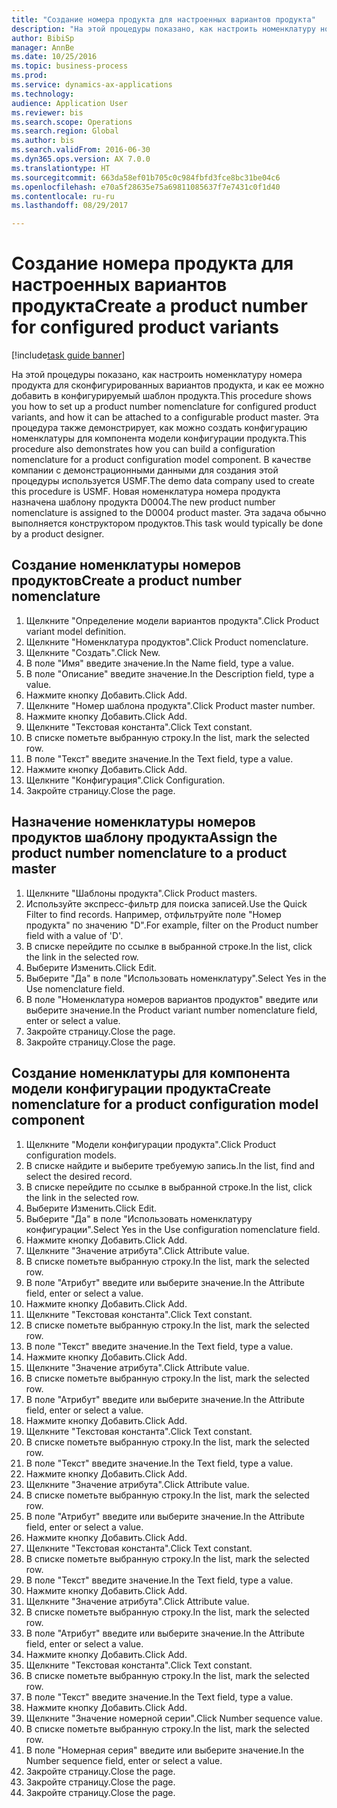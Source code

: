 ```yaml
--- 
title: "Создание номера продукта для настроенных вариантов продукта"
description: "На этой процедуры показано, как настроить номенклатуру номера продукта для сконфигурированных вариантов продукта, и как ее можно добавить в конфигурируемый шаблон продукта."
author: BibiSp
manager: AnnBe
ms.date: 10/25/2016
ms.topic: business-process
ms.prod: 
ms.service: dynamics-ax-applications
ms.technology: 
audience: Application User
ms.reviewer: bis
ms.search.scope: Operations
ms.search.region: Global
ms.author: bis
ms.search.validFrom: 2016-06-30
ms.dyn365.ops.version: AX 7.0.0
ms.translationtype: HT
ms.sourcegitcommit: 663da58ef01b705c0c984fbfd3fce8bc31be04c6
ms.openlocfilehash: e70a5f28635e75a69811085637f7e7431c0f1d40
ms.contentlocale: ru-ru
ms.lasthandoff: 08/29/2017

---
```

# <a name="create-a-product-number-for-configured-product-variants"></a><span data-ttu-id="47d59-103">Создание номера продукта для настроенных вариантов продукта</span><span class="sxs-lookup"><span data-stu-id="47d59-103">Create a product number for configured product variants</span></span>

[!include[task guide banner](../../includes/task-guide-banner.md)]

<span data-ttu-id="47d59-104">На этой процедуры показано, как настроить номенклатуру номера продукта для сконфигурированных вариантов продукта, и как ее можно добавить в конфигурируемый шаблон продукта.</span><span class="sxs-lookup"><span data-stu-id="47d59-104">This procedure shows you how to set up a product number nomenclature for configured product variants, and how it can be attached to a configurable product master.</span></span> <span data-ttu-id="47d59-105">Эта процедура также демонстрирует, как можно создать конфигурацию номенклатуры для компонента модели конфигурации продукта.</span><span class="sxs-lookup"><span data-stu-id="47d59-105">This procedure also demonstrates how you can build a configuration nomenclature for a product configuration model component.</span></span> <span data-ttu-id="47d59-106">В качестве компании с демонстрационными данными для создания этой процедуры используется USMF.</span><span class="sxs-lookup"><span data-stu-id="47d59-106">The demo data company used to create this procedure is USMF.</span></span> <span data-ttu-id="47d59-107">Новая номенклатура номера продукта назначена шаблону продукта D0004.</span><span class="sxs-lookup"><span data-stu-id="47d59-107">The new product number nomenclature is assigned to the D0004 product master.</span></span> <span data-ttu-id="47d59-108">Эта задача обычно выполняется конструктором продуктов.</span><span class="sxs-lookup"><span data-stu-id="47d59-108">This task would typically be done by a product designer.</span></span>


## <a name="create-a-product-number-nomenclature"></a><span data-ttu-id="47d59-109">Создание номенклатуры номеров продуктов</span><span class="sxs-lookup"><span data-stu-id="47d59-109">Create a product number nomenclature</span></span>
1. <span data-ttu-id="47d59-110">Щелкните "Определение модели вариантов продукта".</span><span class="sxs-lookup"><span data-stu-id="47d59-110">Click Product variant model definition.</span></span>
2. <span data-ttu-id="47d59-111">Щелкните "Номенклатура продуктов".</span><span class="sxs-lookup"><span data-stu-id="47d59-111">Click Product nomenclature.</span></span>
3. <span data-ttu-id="47d59-112">Щелкните "Создать".</span><span class="sxs-lookup"><span data-stu-id="47d59-112">Click New.</span></span>
4. <span data-ttu-id="47d59-113">В поле "Имя" введите значение.</span><span class="sxs-lookup"><span data-stu-id="47d59-113">In the Name field, type a value.</span></span>
5. <span data-ttu-id="47d59-114">В поле "Описание" введите значение.</span><span class="sxs-lookup"><span data-stu-id="47d59-114">In the Description field, type a value.</span></span>
6. <span data-ttu-id="47d59-115">Нажмите кнопку Добавить.</span><span class="sxs-lookup"><span data-stu-id="47d59-115">Click Add.</span></span>
7. <span data-ttu-id="47d59-116">Щелкните "Номер шаблона продукта".</span><span class="sxs-lookup"><span data-stu-id="47d59-116">Click Product master number.</span></span>
8. <span data-ttu-id="47d59-117">Нажмите кнопку Добавить.</span><span class="sxs-lookup"><span data-stu-id="47d59-117">Click Add.</span></span>
9. <span data-ttu-id="47d59-118">Щелкните "Текстовая константа".</span><span class="sxs-lookup"><span data-stu-id="47d59-118">Click Text constant.</span></span>
10. <span data-ttu-id="47d59-119">В списке пометьте выбранную строку.</span><span class="sxs-lookup"><span data-stu-id="47d59-119">In the list, mark the selected row.</span></span>
11. <span data-ttu-id="47d59-120">В поле "Текст" введите значение.</span><span class="sxs-lookup"><span data-stu-id="47d59-120">In the Text field, type a value.</span></span>
12. <span data-ttu-id="47d59-121">Нажмите кнопку Добавить.</span><span class="sxs-lookup"><span data-stu-id="47d59-121">Click Add.</span></span>
13. <span data-ttu-id="47d59-122">Щелкните "Конфигурация".</span><span class="sxs-lookup"><span data-stu-id="47d59-122">Click Configuration.</span></span>
14. <span data-ttu-id="47d59-123">Закройте страницу.</span><span class="sxs-lookup"><span data-stu-id="47d59-123">Close the page.</span></span>

## <a name="assign-the-product-number-nomenclature-to-a-product-master"></a><span data-ttu-id="47d59-124">Назначение номенклатуры номеров продуктов шаблону продукта</span><span class="sxs-lookup"><span data-stu-id="47d59-124">Assign the product number nomenclature to a product master</span></span>
1. <span data-ttu-id="47d59-125">Щелкните "Шаблоны продукта".</span><span class="sxs-lookup"><span data-stu-id="47d59-125">Click Product masters.</span></span>
2. <span data-ttu-id="47d59-126">Используйте экспресс-фильтр для поиска записей.</span><span class="sxs-lookup"><span data-stu-id="47d59-126">Use the Quick Filter to find records.</span></span> <span data-ttu-id="47d59-127">Например, отфильтруйте поле "Номер продукта" по значению "D".</span><span class="sxs-lookup"><span data-stu-id="47d59-127">For example, filter on the Product number field with a value of 'D'.</span></span>
3. <span data-ttu-id="47d59-128">В списке перейдите по ссылке в выбранной строке.</span><span class="sxs-lookup"><span data-stu-id="47d59-128">In the list, click the link in the selected row.</span></span>
4. <span data-ttu-id="47d59-129">Выберите Изменить.</span><span class="sxs-lookup"><span data-stu-id="47d59-129">Click Edit.</span></span>
5. <span data-ttu-id="47d59-130">Выберите "Да" в поле "Использовать номенклатуру".</span><span class="sxs-lookup"><span data-stu-id="47d59-130">Select Yes in the Use nomenclature field.</span></span>
6. <span data-ttu-id="47d59-131">В поле "Номенклатура номеров вариантов продуктов" введите или выберите значение.</span><span class="sxs-lookup"><span data-stu-id="47d59-131">In the Product variant number nomenclature field, enter or select a value.</span></span>
7. <span data-ttu-id="47d59-132">Закройте страницу.</span><span class="sxs-lookup"><span data-stu-id="47d59-132">Close the page.</span></span>
8. <span data-ttu-id="47d59-133">Закройте страницу.</span><span class="sxs-lookup"><span data-stu-id="47d59-133">Close the page.</span></span>

## <a name="create-nomenclature-for-a-product-configuration-model-component"></a><span data-ttu-id="47d59-134">Создание номенклатуры для компонента модели конфигурации продукта</span><span class="sxs-lookup"><span data-stu-id="47d59-134">Create nomenclature for a product configuration model component</span></span>
1. <span data-ttu-id="47d59-135">Щелкните "Модели конфигурации продукта".</span><span class="sxs-lookup"><span data-stu-id="47d59-135">Click Product configuration models.</span></span>
2. <span data-ttu-id="47d59-136">В списке найдите и выберите требуемую запись.</span><span class="sxs-lookup"><span data-stu-id="47d59-136">In the list, find and select the desired record.</span></span>
3. <span data-ttu-id="47d59-137">В списке перейдите по ссылке в выбранной строке.</span><span class="sxs-lookup"><span data-stu-id="47d59-137">In the list, click the link in the selected row.</span></span>
4. <span data-ttu-id="47d59-138">Выберите Изменить.</span><span class="sxs-lookup"><span data-stu-id="47d59-138">Click Edit.</span></span>
5. <span data-ttu-id="47d59-139">Выберите "Да" в поле "Использовать номенклатуру конфигурации".</span><span class="sxs-lookup"><span data-stu-id="47d59-139">Select Yes in the Use configuration nomenclature field.</span></span>
6. <span data-ttu-id="47d59-140">Нажмите кнопку Добавить.</span><span class="sxs-lookup"><span data-stu-id="47d59-140">Click Add.</span></span>
7. <span data-ttu-id="47d59-141">Щелкните "Значение атрибута".</span><span class="sxs-lookup"><span data-stu-id="47d59-141">Click Attribute value.</span></span>
8. <span data-ttu-id="47d59-142">В списке пометьте выбранную строку.</span><span class="sxs-lookup"><span data-stu-id="47d59-142">In the list, mark the selected row.</span></span>
9. <span data-ttu-id="47d59-143">В поле "Атрибут" введите или выберите значение.</span><span class="sxs-lookup"><span data-stu-id="47d59-143">In the Attribute field, enter or select a value.</span></span>
10. <span data-ttu-id="47d59-144">Нажмите кнопку Добавить.</span><span class="sxs-lookup"><span data-stu-id="47d59-144">Click Add.</span></span>
11. <span data-ttu-id="47d59-145">Щелкните "Текстовая константа".</span><span class="sxs-lookup"><span data-stu-id="47d59-145">Click Text constant.</span></span>
12. <span data-ttu-id="47d59-146">В списке пометьте выбранную строку.</span><span class="sxs-lookup"><span data-stu-id="47d59-146">In the list, mark the selected row.</span></span>
13. <span data-ttu-id="47d59-147">В поле "Текст" введите значение.</span><span class="sxs-lookup"><span data-stu-id="47d59-147">In the Text field, type a value.</span></span>
14. <span data-ttu-id="47d59-148">Нажмите кнопку Добавить.</span><span class="sxs-lookup"><span data-stu-id="47d59-148">Click Add.</span></span>
15. <span data-ttu-id="47d59-149">Щелкните "Значение атрибута".</span><span class="sxs-lookup"><span data-stu-id="47d59-149">Click Attribute value.</span></span>
16. <span data-ttu-id="47d59-150">В списке пометьте выбранную строку.</span><span class="sxs-lookup"><span data-stu-id="47d59-150">In the list, mark the selected row.</span></span>
17. <span data-ttu-id="47d59-151">В поле "Атрибут" введите или выберите значение.</span><span class="sxs-lookup"><span data-stu-id="47d59-151">In the Attribute field, enter or select a value.</span></span>
18. <span data-ttu-id="47d59-152">Нажмите кнопку Добавить.</span><span class="sxs-lookup"><span data-stu-id="47d59-152">Click Add.</span></span>
19. <span data-ttu-id="47d59-153">Щелкните "Текстовая константа".</span><span class="sxs-lookup"><span data-stu-id="47d59-153">Click Text constant.</span></span>
20. <span data-ttu-id="47d59-154">В списке пометьте выбранную строку.</span><span class="sxs-lookup"><span data-stu-id="47d59-154">In the list, mark the selected row.</span></span>
21. <span data-ttu-id="47d59-155">В поле "Текст" введите значение.</span><span class="sxs-lookup"><span data-stu-id="47d59-155">In the Text field, type a value.</span></span>
22. <span data-ttu-id="47d59-156">Нажмите кнопку Добавить.</span><span class="sxs-lookup"><span data-stu-id="47d59-156">Click Add.</span></span>
23. <span data-ttu-id="47d59-157">Щелкните "Значение атрибута".</span><span class="sxs-lookup"><span data-stu-id="47d59-157">Click Attribute value.</span></span>
24. <span data-ttu-id="47d59-158">В списке пометьте выбранную строку.</span><span class="sxs-lookup"><span data-stu-id="47d59-158">In the list, mark the selected row.</span></span>
25. <span data-ttu-id="47d59-159">В поле "Атрибут" введите или выберите значение.</span><span class="sxs-lookup"><span data-stu-id="47d59-159">In the Attribute field, enter or select a value.</span></span>
26. <span data-ttu-id="47d59-160">Нажмите кнопку Добавить.</span><span class="sxs-lookup"><span data-stu-id="47d59-160">Click Add.</span></span>
27. <span data-ttu-id="47d59-161">Щелкните "Текстовая константа".</span><span class="sxs-lookup"><span data-stu-id="47d59-161">Click Text constant.</span></span>
28. <span data-ttu-id="47d59-162">В списке пометьте выбранную строку.</span><span class="sxs-lookup"><span data-stu-id="47d59-162">In the list, mark the selected row.</span></span>
29. <span data-ttu-id="47d59-163">В поле "Текст" введите значение.</span><span class="sxs-lookup"><span data-stu-id="47d59-163">In the Text field, type a value.</span></span>
30. <span data-ttu-id="47d59-164">Нажмите кнопку Добавить.</span><span class="sxs-lookup"><span data-stu-id="47d59-164">Click Add.</span></span>
31. <span data-ttu-id="47d59-165">Щелкните "Значение атрибута".</span><span class="sxs-lookup"><span data-stu-id="47d59-165">Click Attribute value.</span></span>
32. <span data-ttu-id="47d59-166">В списке пометьте выбранную строку.</span><span class="sxs-lookup"><span data-stu-id="47d59-166">In the list, mark the selected row.</span></span>
33. <span data-ttu-id="47d59-167">В поле "Атрибут" введите или выберите значение.</span><span class="sxs-lookup"><span data-stu-id="47d59-167">In the Attribute field, enter or select a value.</span></span>
34. <span data-ttu-id="47d59-168">Нажмите кнопку Добавить.</span><span class="sxs-lookup"><span data-stu-id="47d59-168">Click Add.</span></span>
35. <span data-ttu-id="47d59-169">Щелкните "Текстовая константа".</span><span class="sxs-lookup"><span data-stu-id="47d59-169">Click Text constant.</span></span>
36. <span data-ttu-id="47d59-170">В списке пометьте выбранную строку.</span><span class="sxs-lookup"><span data-stu-id="47d59-170">In the list, mark the selected row.</span></span>
37. <span data-ttu-id="47d59-171">В поле "Текст" введите значение.</span><span class="sxs-lookup"><span data-stu-id="47d59-171">In the Text field, type a value.</span></span>
38. <span data-ttu-id="47d59-172">Нажмите кнопку Добавить.</span><span class="sxs-lookup"><span data-stu-id="47d59-172">Click Add.</span></span>
39. <span data-ttu-id="47d59-173">Щелкните "Значение номерной серии".</span><span class="sxs-lookup"><span data-stu-id="47d59-173">Click Number sequence value.</span></span>
40. <span data-ttu-id="47d59-174">В списке пометьте выбранную строку.</span><span class="sxs-lookup"><span data-stu-id="47d59-174">In the list, mark the selected row.</span></span>
41. <span data-ttu-id="47d59-175">В поле "Номерная серия" введите или выберите значение.</span><span class="sxs-lookup"><span data-stu-id="47d59-175">In the Number sequence field, enter or select a value.</span></span>
42. <span data-ttu-id="47d59-176">Закройте страницу.</span><span class="sxs-lookup"><span data-stu-id="47d59-176">Close the page.</span></span>
43. <span data-ttu-id="47d59-177">Закройте страницу.</span><span class="sxs-lookup"><span data-stu-id="47d59-177">Close the page.</span></span>
44. <span data-ttu-id="47d59-178">Закройте страницу.</span><span class="sxs-lookup"><span data-stu-id="47d59-178">Close the page.</span></span>


